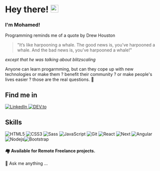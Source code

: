 # Hey there! <img src="https://raw.githubusercontent.com/verma-anushka/verma-anushka/master/gifs/wave.gif" width="25px">

### I'm Mohamed!  

Programming reminds me of a quote by Drew Houston 

> "It’s like harpooning a whale. The good news is, you’ve harpooned a whale. And the bad news is, you’ve harpooned a whale!"

*except that he was talking about blitzscaling*

Anyone can learn progarmming, but can they cope up with new technologies or make them ? benefit their community ? or make people's lives easier ? those are the real questions.  👀 



## Find me in

<!-- Linked in -->
<a href="https://www.linkedin.com/in/eng-mohamed-abdelgwad/" target="_blank">
    <img src="https://img.shields.io/badge/LinkedIn-%230077B5.svg?&style=flat-square&logo=linkedin&logoColor=white" alt="LinkedIn">
</a>
<!-- Dev.to -->
<a href="https://dev.to/scr2em" target="_blank">
    <img src="https://img.shields.io/badge/Dev-%230A0A0A.svg?&style=flat-square&logo=DEV.to&logoColor=white" alt="DEV.to">
</a>


## Skills

![HTML5](https://img.shields.io/badge/-HTML5-%23E44D27?style=flat-square&logo=html5&logoColor=ffffff) ![CSS3](https://img.shields.io/badge/-CSS3-%231572B6?style=flat-square&logo=css3) ![Sass](https://img.shields.io/badge/-Sass-%23CC6699?style=flat-square&logo=sass&logoColor=ffffff)  ![JavaScript](https://img.shields.io/badge/JavaScript-yellow?style=flat-square&logo=javascript&logoColor=white)  ![Git](https://img.shields.io/badge/Git-orange?style=flat-square&logo=git&logoColor=white) ![React](https://img.shields.io/badge/React-%23282C34?style=flat-square&logo=react) ![Next](https://img.shields.io/badge/Nextjs-black?style=flat-square&logo=Next.js) ![Angular](https://img.shields.io/badge/Angular-red?style=flat-square&logo=angular) ![Nodejs](https://img.shields.io/badge/Nodejs-black?style=flat-square&logo=Node.js)![Bootstrap](https://img.shields.io/badge/Bootstrap-563D7C?style=flat-square&logo=bootstrap&logoColor=white)

#### 🏘️ Available for Remote Freelance projects.

💬 Ask me anything ...


